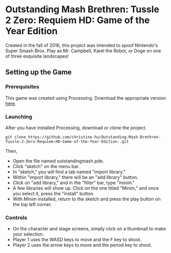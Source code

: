 # Outstanding Mash Brethren: Tussle 2 Zero: Requiem HD: Game of the Year Edition 

Created in the fall of 2016, this project was intended to spoof Nintendo's Super Smash Bros. Play as Mr. Campbell, Karel the Robot, or Doge on one of three exquisite landscapes!

## Setting up the Game

### Prerequisites

This game was created using Processing. Download the appropriate version [here](https://processing.org/download/).

### Launching

After you have installed Processing, download or clone the project. 
```
git clone https://github.com/christine-hu/Outstanding-Mash-Brethren-Tussle-2-Zero-Requiem-HD-Game-of-the-Year-Edition-.git
```
Then, 
* Open the file named outstandingmash.pde.
* Click "sketch" on the menu bar. 
* In "sketch," you will find a tab named "import library."
* Within "import library," there will be an "add library" button.
* Click on "add library," and in the "filter" bar, type "minim."
* A few libraries will show up. Click on the one titled "Minim," and once you select it, press the "install" button. 
* With Minim installed, return to the sketch and press the play button on the top left corner. 

### Controls 

* On the character and stage screens, simply click on a thumbnail to make your selection. 
* Player 1 uses the WASD keys to move and the F key to shoot. 
* Player 2 uses the arrow keys to move and the period key to shoot. 

